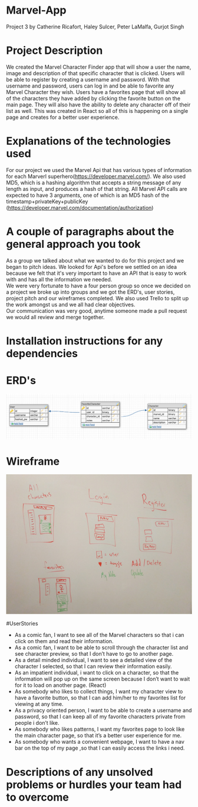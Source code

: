 # Marvel-App

Project 3
by
Catherine Ricafort, Haley Sulcer, Peter LaMalfa, Gurjot Singh

# Project Description

We created the Marvel Character Finder app that will show a user the name, image and description of that specific character that is clicked. Users will be able to register by creating a username and password. With that username and password, users can log in and be able to favorite any Marvel Character they wish. Users have a favorites page that will show all of the characters they have added by clicking the favorite button on the main page. They will also have the ability to delete any character off of their list as well. This was created in React so all of this is happening on a single page and creates for a better user experience.

# Explanations of the technologies used

For our project we used the Marvel Api that has various types of information for each Marverl superhero(https://developer.marvel.com/). We also used MD5, which is a hashing algorithm that accepts a string message of any length as input, and produces a hash of that string. All Marvel API calls are expected to have 3 arguments, one of which is an MD5 hash of the timestamp+privateKey+publicKey (https://developer.marvel.com/documentation/authorization)

# A couple of paragraphs about the general approach you took

As a group we talked about what we wanted to do for this project and we began to pitch ideas. We looked for Api's before we settled on an idea because we felt that it's very important to have an API that is easy to work with and has all the information we needed.  
 We were very fortunate to have a four person group so once we decided on a project we broke up into groups and we got the ERD's, user stories, project pitch and our wireframes completed. We also used Trello to split up the work amongst us and we all had clear objectives.  
 Our communication was very good, anytime someone made a pull request we would all review and merge together.

# Installation instructions for any dependencies

# ERD's

![](ERD.png)

# Wireframe

![](WireFrames.jpeg)

#UserStories

*   As a comic fan, I want to see all of the Marvel characters so that i can click on them and read their information.
*   As a comic fan, I want to be able to scroll through the character list and see character preview, so that I don’t have to go to another page.
*   As a detail minded individual, I want to see a detailed view of the character I selected, so that I can review their information easily.
*   As an impatient individual, i want to click on a character, so that the information will pop up on the same screen because I don’t want to wait for it to load on another page. (React)
*   As somebody who likes to collect things, I want my character view to have a favorite button, so that I can add him/her to my favorites list for viewing at any time.
*   As a privacy oriented person, I want to be able to create a username and password, so that I can keep all of my favorite characters private from people i don’t like.
*   As somebody who likes patterns, I want my favorites page to look like the main character page, so that it’s a better user experience for me.
*   As somebody who wants a convenient webpage, I want to have a nav bar on the top of my page ,so that I can easily access the links i need.

# Descriptions of any unsolved problems or hurdles your team had to overcome
